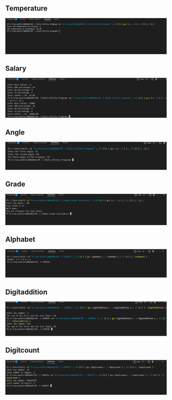 <h2>Temperature</h2>
<img src="output/p1.png" />
<h2>Salary</h2>
<img src="output/p2.png" />
<h2>Angle</h2>
<img src="output/p3.png" />
<h2>Grade</h2>
<img src="grade/Grade.png" />
<h2>Alphabet</h2>
<img src="Looper/alphabet.png" />
<h2>Digitaddition</h2>
<img src="Looper/digitaddition.png" />
<h2>Digitcount</h2>
<img src="Looper/digitcount.png" />
